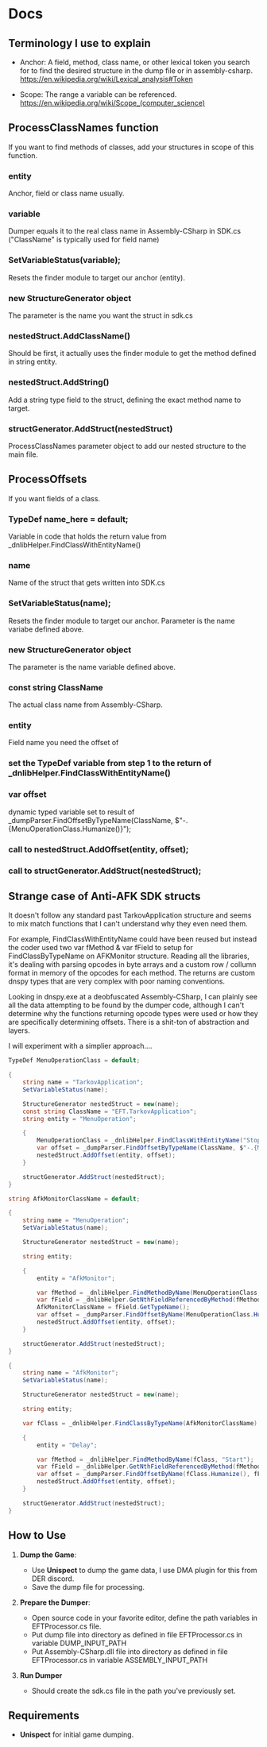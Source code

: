 # Docs

## Terminology I use to explain

- Anchor: A field, method, class name, or other lexical token you search for to find the desired structure in the dump file or in assembly-csharp. https://en.wikipedia.org/wiki/Lexical_analysis#Token

- Scope: The range a variable can be referenced. https://en.wikipedia.org/wiki/Scope_(computer_science)


## ProcessClassNames function

If you want to find methods of classes, add your structures in scope of this function.

### entity
Anchor, field or class name usually.

### variable
Dumper equals it to the real class name in Assembly-CSharp in SDK.cs ("ClassName" is typically used for field name)

### SetVariableStatus(variable);
Resets the finder module to target our anchor (entity).

### new StructureGenerator object
The parameter is the name you want the struct in sdk.cs

### nestedStruct.AddClassName() 
Should be first, it actually uses the finder module to get the method defined in string entity.

### nestedStruct.AddString() 
Add a string type field to the struct, defining the exact method name to target.

### structGenerator.AddStruct(nestedStruct)  
ProcessClassNames parameter object to add our nested structure to the main file.


## ProcessOffsets

If you want fields of a class.

### TypeDef name_here = default;
Variable in code that holds the return value from _dnlibHelper.FindClassWithEntityName()

### name
Name of the struct that gets written into SDK.cs

### SetVariableStatus(name); 
Resets the finder module to target our anchor. Parameter is the name variabe defined above.

### new StructureGenerator object
The parameter is the name variable defined above.

### const string ClassName
The actual class name from Assembly-CSharp.

### entity
Field name you need the offset of

### set the TypeDef variable from step 1 to the return of _dnlibHelper.FindClassWithEntityName()

### var offset
dynamic typed variable set to result of _dumpParser.FindOffsetByTypeName(ClassName, $"-.{MenuOperationClass.Humanize()}");

### call to nestedStruct.AddOffset(entity, offset);

### call to structGenerator.AddStruct(nestedStruct);


## Strange case of Anti-AFK SDK structs

It doesn't follow any standard past TarkovApplication structure and seems to mix match functions that I can't understand why they even need them.

For example, FindClassWithEntityName could have been reused but instead the coder used two var fMethod & var fField to setup for FindClassByTypeName on AFKMonitor structure.
Reading all the libraries, it's dealing with parsing opcodes in byte arrays and a custom row / collumn format in memory of the opcodes for each method. The returns are custom dnspy types that are very complex with poor naming conventions.

Looking in dnspy.exe at a deobfuscated Assembly-CSharp, I can plainly see all the data attempting to be found by the dumper code, although I can't determine why the functions returning opcode types were used or how they are specifically determining offsets. There is a shit-ton of abstraction and layers.

I will experiment with a simplier approach....

```c#
TypeDef MenuOperationClass = default;

{
    string name = "TarkovApplication";
    SetVariableStatus(name);

    StructureGenerator nestedStruct = new(name);
    const string ClassName = "EFT.TarkovApplication";
    string entity = "MenuOperation";

    {
        MenuOperationClass = _dnlibHelper.FindClassWithEntityName("StopAfkMonitor", DnlibHelper.SearchType.Method);
        var offset = _dumpParser.FindOffsetByTypeName(ClassName, $"-.{MenuOperationClass.Humanize()}");
        nestedStruct.AddOffset(entity, offset);
    }

    structGenerator.AddStruct(nestedStruct);
}

string AfkMonitorClassName = default;

{
    string name = "MenuOperation";
    SetVariableStatus(name);

    StructureGenerator nestedStruct = new(name);

    string entity;

    {
        entity = "AfkMonitor";

        var fMethod = _dnlibHelper.FindMethodByName(MenuOperationClass, "StopAfkMonitor");
        var fField = _dnlibHelper.GetNthFieldReferencedByMethod(fMethod);
        AfkMonitorClassName = fField.GetTypeName();
        var offset = _dumpParser.FindOffsetByName(MenuOperationClass.Humanize(), fField.Humanize());
        nestedStruct.AddOffset(entity, offset);
    }

    structGenerator.AddStruct(nestedStruct);
}

{
    string name = "AfkMonitor";
    SetVariableStatus(name);

    StructureGenerator nestedStruct = new(name);

    string entity;

    var fClass = _dnlibHelper.FindClassByTypeName(AfkMonitorClassName);

    {
        entity = "Delay";

        var fMethod = _dnlibHelper.FindMethodByName(fClass, "Start");
        var fField = _dnlibHelper.GetNthFieldReferencedByMethod(fMethod, 3);
        var offset = _dumpParser.FindOffsetByName(fClass.Humanize(), fField.Humanize());
        nestedStruct.AddOffset(entity, offset);
    }

    structGenerator.AddStruct(nestedStruct);
}
```

## How to Use

1. **Dump the Game**:
   - Use **Unispect** to dump the game data, I use DMA plugin for this from DER discord.
   - Save the dump file for processing.

2. **Prepare the Dumper**:
   - Open source code in your favorite editor, define the path variables in EFTProcessor.cs file.
   - Put dump file into directory as defined in file EFTProcessor.cs in variable DUMP_INPUT_PATH
   - Put Assembly-CSharp.dll file into directory as defined in file EFTProcessor.cs in variable ASSEMBLY_INPUT_PATH
3. **Run Dumper**
   - Should create the sdk.cs file in the path you've previously set.

## Requirements
- **Unispect** for initial game dumping.
